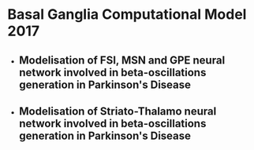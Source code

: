 # Basal Ganglia Computational Model 2017

- ## Modelisation of FSI, MSN and GPE neural network involved in beta-oscillations generation in Parkinson's Disease
- ## Modelisation of Striato-Thalamo neural network involved in beta-oscillations generation in Parkinson's Disease


